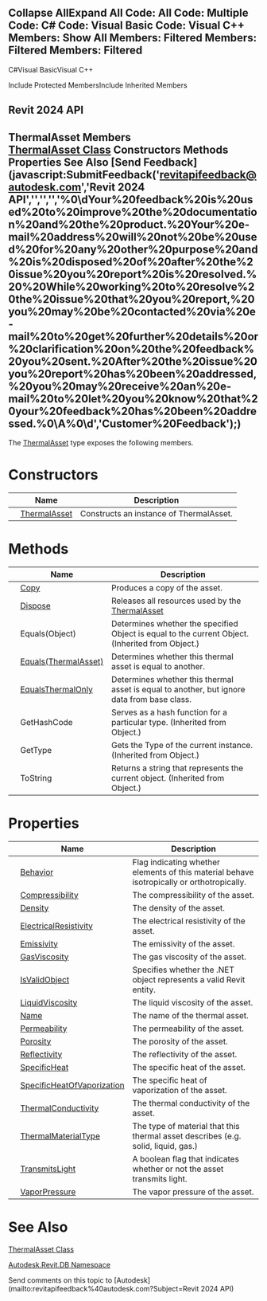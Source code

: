 ﻿

Collapse AllExpand All Code: All Code: Multiple Code: C# Code: Visual Basic Code: Visual C++  Members: Show All Members: Filtered Members: Filtered Members: Filtered   
---  
  
C#Visual BasicVisual C++

Include Protected MembersInclude Inherited Members

Revit 2024 API  
---  
ThermalAsset Members  
[ThermalAsset Class](c4dac7e3-96e2-bc6c-1299-f696a253e879.md) Constructors Methods Properties See Also [Send Feedback](javascript:SubmitFeedback\('revitapifeedback@autodesk.com','Revit 2024 API','','','','%0\\dYour%20feedback%20is%20used%20to%20improve%20the%20documentation%20and%20the%20product.%20Your%20e-mail%20address%20will%20not%20be%20used%20for%20any%20other%20purpose%20and%20is%20disposed%20of%20after%20the%20issue%20you%20report%20is%20resolved.%20%20While%20working%20to%20resolve%20the%20issue%20that%20you%20report,%20you%20may%20be%20contacted%20via%20e-mail%20to%20get%20further%20details%20or%20clarification%20on%20the%20feedback%20you%20sent.%20After%20the%20issue%20you%20report%20has%20been%20addressed,%20you%20may%20receive%20an%20e-mail%20to%20let%20you%20know%20that%20your%20feedback%20has%20been%20addressed.%0\\A%0\\d','Customer%20Feedback'\);)  
---  
  
The [ThermalAsset](c4dac7e3-96e2-bc6c-1299-f696a253e879.md) type exposes the following members.

# Constructors

|  | Name | Description |
| --- | --- | --- |
|  | [ThermalAsset](5a5e5fb9-d295-1bbd-de8d-c595584c037e.md) | Constructs an instance of ThermalAsset. |
  
# Methods

|  | Name | Description |
| --- | --- | --- |
|  | [Copy](2d33b739-3651-4144-e2d2-056063209e7a.md) | Produces a copy of the asset. |
|  | [Dispose](6a579a44-9d7c-1748-16e2-a95fa7979eac.md) | Releases all resources used by the [ThermalAsset](c4dac7e3-96e2-bc6c-1299-f696a253e879.md) |
|  | Equals(Object) | Determines whether the specified Object is equal to the current Object. (Inherited from Object.) |
|  | [Equals(ThermalAsset)](da718af9-8394-4c28-44aa-8bfde7efdef6.md) | Determines whether this thermal asset is equal to another. |
|  | [EqualsThermalOnly](7fc1c932-1edd-2837-0f45-f3a1ae6ca870.md) | Determines whether this thermal asset is equal to another, but ignore data from base class. |
|  | GetHashCode | Serves as a hash function for a particular type.  (Inherited from Object.) |
|  | GetType | Gets the Type of the current instance. (Inherited from Object.) |
|  | ToString | Returns a string that represents the current object. (Inherited from Object.) |
  
# Properties

|  | Name | Description |
| --- | --- | --- |
|  | [Behavior](fc3ffbfe-232e-767e-8b1d-8c2f01d93c64.md) | Flag indicating whether elements of this material behave isotropically or orthotropically. |
|  | [Compressibility](85514741-351d-8888-a067-292d4cb0ed7c.md) | The compressibility of the asset. |
|  | [Density](01ffb388-9936-9186-90f2-ddc7facb9ff9.md) | The density of the asset. |
|  | [ElectricalResistivity](d7c21bb5-5538-8194-d3e8-e4eeccbef117.md) | The electrical resistivity of the asset. |
|  | [Emissivity](c16badf0-ec40-68ce-8941-eed39dc872ed.md) | The emissivity of the asset. |
|  | [GasViscosity](af311bec-60a7-f7ea-08af-9389349355d4.md) | The gas viscosity of the asset. |
|  | [IsValidObject](1e7f2abe-ffa7-0a0e-5620-b9daee93f06e.md) | Specifies whether the .NET object represents a valid Revit entity. |
|  | [LiquidViscosity](0a72e0ea-0523-bbc5-493b-771027a346aa.md) | The liquid viscosity of the asset. |
|  | [Name](e5bdeb16-7032-06c5-c450-efe0b182c621.md) | The name of the thermal asset. |
|  | [Permeability](35629ac4-79a0-3be4-b575-be3a05b3c946.md) | The permeability of the asset. |
|  | [Porosity](d9ffed29-893c-ff8b-b262-070be728229d.md) | The porosity of the asset. |
|  | [Reflectivity](08d4054f-8223-5612-8c75-8b33db50de65.md) | The reflectivity of the asset. |
|  | [SpecificHeat](05daf899-905c-8e87-972b-3b4ab44d61a1.md) | The specific heat of the asset. |
|  | [SpecificHeatOfVaporization](a7e58272-27a8-50b7-515a-7bbd82dbd05c.md) | The specific heat of vaporization of the asset. |
|  | [ThermalConductivity](395a496b-41aa-5378-b8c0-7e95f9d222d7.md) | The thermal conductivity of the asset. |
|  | [ThermalMaterialType](bd8af449-c7ef-7e95-a82e-eb6c5104cd5f.md) | The type of material that this thermal asset describes (e.g. solid, liquid, gas.) |
|  | [TransmitsLight](0ce64130-b515-81ad-f092-39fa46ee22bb.md) | A boolean flag that indicates whether or not the asset transmits light. |
|  | [VaporPressure](aa844bd8-eb53-f523-0334-be71dcacb9c1.md) | The vapor pressure of the asset. |
  
# See Also

[ThermalAsset Class](c4dac7e3-96e2-bc6c-1299-f696a253e879.md)

[Autodesk.Revit.DB Namespace](87546ba7-461b-c646-cbb1-2cb8f5bff8b2.md)

Send comments on this topic to [Autodesk](mailto:revitapifeedback%40autodesk.com?Subject=Revit 2024 API)